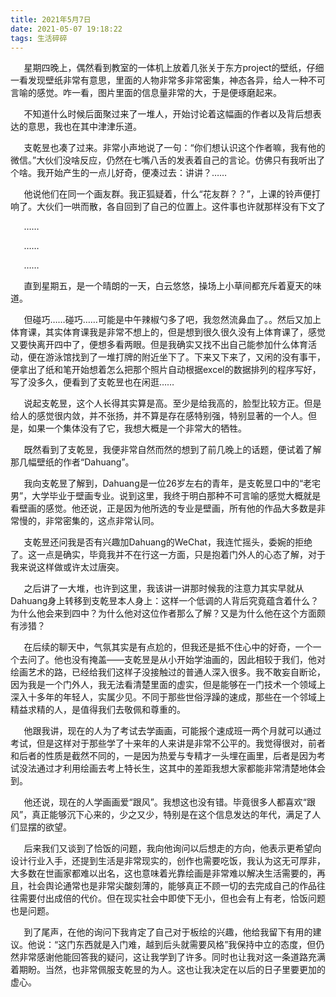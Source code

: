 ```yaml
---
title: 2021年5月7日
date: 2021-05-07 19:18:22
tags: 生活碎碎
---
```


`	`星期四晚上，偶然看到教室的一体机上放着几张关于东方project的壁纸，仔细一看发现壁纸非常有意思，里面的人物非常多非常密集，神态各异，给人一种不可言喻的感觉。咋一看，图片里面的信息量非常的大，于是便琢磨起来。

`	`不知道什么时候后面聚过来了一堆人，开始讨论着这幅画的作者以及背后想表达的意思，我也在其中津津乐道。

`	`支乾昱也凑了过来。非常小声地说了一句：“你们想认识这个作者嘛，我有他的微信。”大伙们没啥反应，仍然在七嘴八舌的发表着自己的言论。仿佛只有我听出了个啥。我开始产生的一点儿好奇，便凑过去：讲讲？……

`	`他说他们在同一个画友群。我正狐疑着，什么“花友群？？”，上课的铃声便打响了。大伙们一哄而散，各自回到了自己的位置上。这件事也许就那样没有下文了

`	`……

`	`……

`	`……

`	`直到星期五，是一个晴朗的一天，白云悠悠，操场上小草间都充斥着夏天的味道。

`	`但碰巧……碰巧……可能是中午辣椒勺多了吧，我忽然流鼻血了。。然后又加上体育课，其实体育课我是非常不想上的，但是想到很久很久没有上体育课了，感觉又要快离开四中了，便想多看两眼。但是我确实又找不出自己能参加什么体育活动，便在游泳馆找到了一堆打牌的附近坐下了。下来又下来了，又闲的没有事干，便拿出了纸和笔开始想着怎么把那个照片自动根据excel的数据排列的程序写好，写了没多久，便看到了支乾昱也在闲逛……

`	`说起支乾昱，这个人长得其实算是高。至少是给我高的，脸型比较方正。但是给人的感觉很内敛，并不张扬，并不算是存在感特别强，特别显著的一个人。但是，如果一个集体没有了它，我想大概是一个非常大的牺牲。

`	`既然看到了支乾昱，我便非常自然而然的想到了前几晚上的话题，便试着了解那几幅壁纸的作者“Dahuang”。

`	`我向支乾昱了解到，Dahuang是一位26岁左右的青年，是支乾昱口中的“老宅男”，大学毕业于壁画专业。说到这里，我终于明白那种不可言喻的感觉大概就是看壁画的感觉。他还说，正是因为他所选的专业是壁画，所有他的作品大多数是非常慢的，非常密集的，这点非常认同。

`	`支乾昱还问我是否有兴趣加Dahuang的WeChat，我连忙摇头，委婉的拒绝了。这一点是确实，毕竟我并不在行这一方面，只是抱着门外人的心态了解，对于我来说这样做或许太过唐突。

`	`之后讲了一大堆，也许到这里，我该讲一讲那时候我的注意力其实早就从Dahuang身上转移到支乾昱本人身上：这样一个低调的人背后究竟蕴含着什么？为什么他会来到四中？为什么他对这位作者那么了解？又是为什么他在这个方面颇有涉猎？

`	`在后续的聊天中，气氛其实是有点尬的，但我还是抵不住心中的好奇，一个一个去问了。他也没有掩盖——支乾昱是从小开始学油画的，因此相较于我们，他对绘画艺术的路，已经给我们这样子没接触过的普通人深入很多。我不敢妄自断论，因为我是一个门外人，我无法看清楚里面的虚实，但是能够在一门技术一个领域上深入十多年的年轻人，实属少见。不同于那些世俗浮躁的速成，那些在一个邻域上精益求精的人，是值得我们去敬佩和尊重的。

`	`他跟我讲，现在的人为了考试去学画画，可能报个速成班一两个月就可以通过考试，但是这样对于那些学了十来年的人来讲是非常不公平的。我觉得很对，前者和后者的性质是截然不同的，一是因为热爱与专精才一头埋在画里，后者是因为考试没法通过才利用绘画去考上特长生，这其中的差距我想大家都能非常清楚地体会到。

`	`他还说，现在的人学画画爱“跟风”。我想这也没有错。毕竟很多人都喜欢“跟风”，真正能够沉下心来的，少之又少，特别是在这个信息发达的年代，满足了人们显摆的欲望。

`	`后来我们又谈到了恰饭的问题，我向他询问以后想走的方向，他表示更希望向设计行业入手，还提到生活是非常现实的，创作也需要吃饭，我认为这无可厚非，大多数在世画家都难以出名，这也意味着光靠绘画是非常难以解决生活需要的，再且，社会舆论通常也是非常尖酸刻薄的，能够真正不顾一切的去完成自己的作品往往需要付出成倍的代价。但在现实社会中即使下无小，但也会有上有老，恰饭问题也是问题。

`	`到了尾声，在他的询问下我肯定了自己对于板绘的兴趣，他给我留下有用的建议。他说：“这门东西就是入门难，越到后头就需要风格”我保持中立的态度，但仍然非常感谢他能回答我的疑问，这让我学到了许多。同时也让我对这一条道路充满着期盼。当然，也非常佩服支乾昱的为人。这也让我决定在以后的日子里要更加的虚心。
